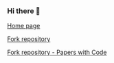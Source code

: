 ### Hi there 👋

[Home page](https://mnchrd.github.io/)

[Fork repository](https://github.com/mnchrd/cramming)

[Fork repository - Papers with Code](https://paperswithcode.com/paper/cramming-training-a-language-model-on-a)

